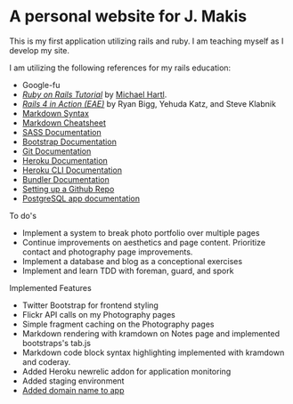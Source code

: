 # A personal website for J. Makis

This is my first application utilizing rails and ruby. I am teaching myself as I develop my site.

I am utilizing the following references for my rails education:

+ Google-fu
+ [*Ruby on Rails Tutorial*](http://railstutorial.org/) by [Michael Hartl](http://michaelhartl.com/).
+ [*Rails 4 in Action (EAE)*](http://www.manning.com/bigg2/) by Ryan Bigg, Yehuda Katz, and Steve Klabnik
+ [Markdown Syntax](http://daringfireball.net/projects/markdown/syntax#list)
+ [Markdown Cheatsheet](https://github.com/adam-p/markdown-here/wiki/Markdown-Cheatsheet)
+ [SASS Documentation](http://sass-lang.com/)
+ [Bootstrap Documentation](http://getbootstrap.com/components/)
+ [Git Documentation](http://gitref.org/)
+ [Heroku Documentation](https://devcenter.heroku.com/)
+ [Heroku CLI Documentation](https://devcenter.heroku.com/articles/heroku-command)
+ [Bundler Documentation](http://bundler.io/v1.5/rationale.html)
+ [Setting up a Github Repo](https://help.github.com/articles/create-a-repo)
+ [PostgreSQL app documentation](http://postgresapp.com/documentation/)

To do's

+ Implement a system to break photo portfolio over multiple pages
+ Continue improvements on aesthetics and page content. Prioritize contact and photography page improvements.
+ Implement a database and blog as a conceptional exercises
+ Implement and learn TDD with foreman, guard, and spork

Implemented Features

+ Twitter Bootstrap for frontend styling
+ Flickr API calls on my Photography pages
+ Simple fragment caching on the Photography pages
+ Markdown rendering with kramdown on Notes page and implemented bootstraps's tab.js
+ Markdown code block syntax highlighting implemented with kramdown and coderay.
+ Added Heroku newrelic addon for application monitoring
+ Added staging environment
+ [Added domain name to app](http://www.johnjmakis.com)
